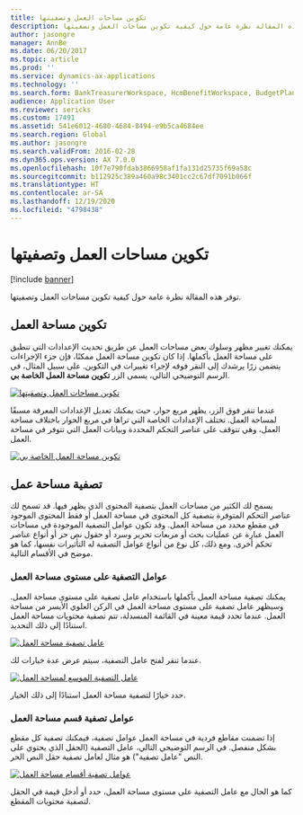 ```yaml
---
title: تكوين مساحات العمل وتصفيتها
description: توفر هذه المقالة نظرة عامة حول كيفية تكوين مساحات العمل وتصفيتها.
author: jasongre
manager: AnnBe
ms.date: 06/20/2017
ms.topic: article
ms.prod: ''
ms.service: dynamics-ax-applications
ms.technology: ''
ms.search.form: BankTreasurerWorkspace, HcmBenefitWorkspace, BudgetPlanningWorkspace, BusinessProcessGenericWorkspace, RetailCatalogManagementWorkspace, RetailCategoryAndProductWorkspace, RetailChannelManagementWorkspace, HcmCompensationWorkspace, CAMCostAccountingLedgerAdminWorkspace, CostAdminWorkspace, CostAnalysisWorkspace, CAMCostControlWorkspace, CustomerCollectionManagerWorkspace, CustomerInvoiceWorkspace, CustPaymentWorkspace, DataManagementWorkspace, DataValidationWorkspace, ERWorkspace, LedgerPeriodCloseProjectWorkspace, AssetWorkspace, GeneralJournalEntryWorkspace, VendVendorPortalInvoiceWorkspace, BudgetTrackingWorkspace, ReqCreatePlanWorkspace, BusinessProcessGenericOwnerWorkspace, SelfHealingWorkspace, WHSOutboundWorkMonitoringWorkspace, WHSWavePlanningWorkspace, PayrollWorkspace, HcmWorkforceWorkspace, RetailDiscountPricingWorkspace, EcoResProductDiscreteManufacturingWorkspace, KanbanPrepareProductForLeanWorkspace, EcoResProductProcessManufacturingWorkspace, EcoResProductVariantMaintainWorkspace, JmgShopSupervisorWorkspace, ProjProjectManagementWorkspace, VendVendorPortalWorkspace, PurchOrderMaintainWorkspace, PurchOrderProcessReceiptsWorkspace, HcmRecruitmentWorkspace, EcoResProductMaintainWorkspace, FMClerkWorkspace, OpResLifecycleManagementWorkspace, RetailITWorkspace, RetailChannelOperationsWorkspace, RetailStoreManagementWorkspace, SalesOrderProcessingWorkspace, SalesReturnWorkspace, SystemAdministrationWorkspaceForm, VendVendorRequestForQuotationsWorkspace, VendVendorProfileManagementWorkspace, VendInvoiceWorkspace, VendPaymentWorkspace
audience: Application User
ms.reviewer: sericks
ms.custom: 17491
ms.assetid: 541e6012-4680-4684-8494-e9b5ca4684ee
ms.search.region: Global
ms.author: jasongre
ms.search.validFrom: 2016-02-28
ms.dyn365.ops.version: AX 7.0.0
ms.openlocfilehash: 10f7e790fdab3866958af1fa131d25735f69a58c
ms.sourcegitcommit: b112925c389a460a98c3401cc2c67df7091b066f
ms.translationtype: HT
ms.contentlocale: ar-SA
ms.lasthandoff: 12/19/2020
ms.locfileid: "4798438"
---
```

# <a name="configure-and-filter-workspaces"></a>تكوين مساحات العمل وتصفيتها

[!include [banner](../includes/banner.md)]

توفر هذه المقالة نظرة عامة حول كيفية تكوين مساحات العمل وتصفيتها.

## <a name="configuring-a-workspace"></a>تكوين مساحة العمل

يمكنك تغيير مظهر وسلوك بعض مساحات العمل عن طريق تحديث الإعدادات التي تنطبق على مساحة العمل بأكملها. إذا كان تكوين مساحة العمل ممكنًا، فإن جزء الإجراءات يتضمن زرًا يرشدك إلى النقر فوقه لإجراء تغييرات في التكوين. على سبيل المثال، في الرسم التوضيحي التالي، يسمى الزر **تكوين مساحة العمل الخاصة بي**.

[![تكوين مساحات العمل وتصفيتها](./media/configure-and-filter-workspaces.png)](./media/configure-and-filter-workspaces.png)

عندما تنقر فوق الزر، يظهر مربع حوار، حيث يمكنك تعديل الإعدادات المعرفة مسبقًا لمساحة العمل. تختلف الإعدادات الخاصة التي تراها في مربع الحوار باختلاف مساحة العمل، وهي تتوقف على عناصر التحكم المحددة وبيانات العمل التي تتوفر في مساحة العمل.

[![تكوين مساحة العمل الخاصة بي](./media/configure-my-workspace.png)](./media/configure-my-workspace.png)

## <a name="filtering-a-workspace"></a>تصفية مساحة عمل

يسمح لك الكثير من مساحات العمل بتصفية المحتوى الذي يظهر فيها. قد تسمح لك عناصر التحكم المتوفرة بتصفية كل المحتوى في مساحة العمل أو فقط المحتوى الموجود في مقطع محدد من مساحة العمل. وقد تكون عوامل التصفية الموجودة في مساحات العمل عبارة عن عمليات بحث أو مربعات تحرير وسرد أو حقول نص حر أو أنواع عناصر تحكم أخرى. ومع ذلك، كل نوع من أنواع عوامل التصفية له التأثيرات نفسها، كما هو موضح في الأقسام التالية.

### <a name="workspace-wide-filters"></a>عوامل التصفية على مستوى مساحة العمل

يمكنك تصفية مساحة العمل بأكملها باستخدام عامل تصفية على مستوى مساحة العمل. وسيظهر عامل تصفية على مستوى مساحة العمل في الركن العلوي الأيسر من مساحة العمل. عندما تحدد قيمة معينة في القائمة المنسدلة، تتم تصفية محتويات مساحة العمل استنادًا إلى ذلك التحديد.

[![عامل تصفية مساحة العمل](./media/workspace-filter.png)](./media/workspace-filter.png)

عندما تنقر لفتح عامل التصفية، سيتم عرض عدة خيارات لك.

[![عامل التصفية الموسع لمساحة العمل](./media/workspace-filter-expanded.png)](./media/workspace-filter-expanded.png)

حدد خيارًا لتصفية مساحة العمل استنادًا إلى ذلك الخيار.

### <a name="workspace-section-filters"></a>عوامل تصفية قسم مساحة العمل

إذا تضمنت مقاطع فردية في مساحة العمل عوامل تصفية، فيمكنك تصفية كل مقطع بشكل منفصل. في الرسم التوضيحي التالي، عامل التصفية (الحقل الذي يحتوي على النص "عامل تصفية") هو مثال لعامل تصفية حقل النص الحر.

[![عوامل تصفية أقسام مساحة العمل](./media/workspace-section-filters.png)](./media/workspace-section-filters.png)

كما هو الحال مع عامل التصفية على مستوى مساحة العمل، حدد أو أدخل قيمة في الحقل لتصفية محتويات المقطع.
